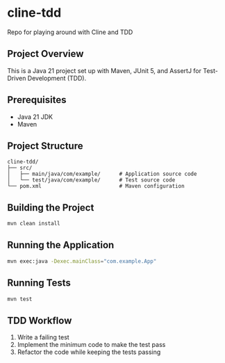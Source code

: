 # cline-tdd
Repo for playing around with Cline and TDD

## Project Overview
This is a Java 21 project set up with Maven, JUnit 5, and AssertJ for Test-Driven Development (TDD).

## Prerequisites
- Java 21 JDK
- Maven

## Project Structure
```
cline-tdd/
├── src/
│   ├── main/java/com/example/      # Application source code
│   └── test/java/com/example/      # Test source code
└── pom.xml                         # Maven configuration
```

## Building the Project
```bash
mvn clean install
```

## Running the Application
```bash
mvn exec:java -Dexec.mainClass="com.example.App"
```

## Running Tests
```bash
mvn test
```

## TDD Workflow
1. Write a failing test
2. Implement the minimum code to make the test pass
3. Refactor the code while keeping the tests passing
